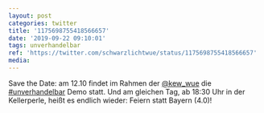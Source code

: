 ```yaml
---
layout: post
categories: twitter
title: '1175698755418566657'
date: '2019-09-22 09:10:01'
tags: unverhandelbar
ref: 'https://twitter.com/schwarzlichtwue/status/1175698755418566657'
media:
---
```

Save the Date: am 12.10 findet im Rahmen der [@kew_wue](https://twitter.com/kew_wue) die [#unverhandelbar](/t/unverhandelbar) Demo statt.
Und am gleichen Tag, ab 18:30 Uhr in der Kellerperle, heißt es endlich wieder: Feiern statt Bayern (4.0)!